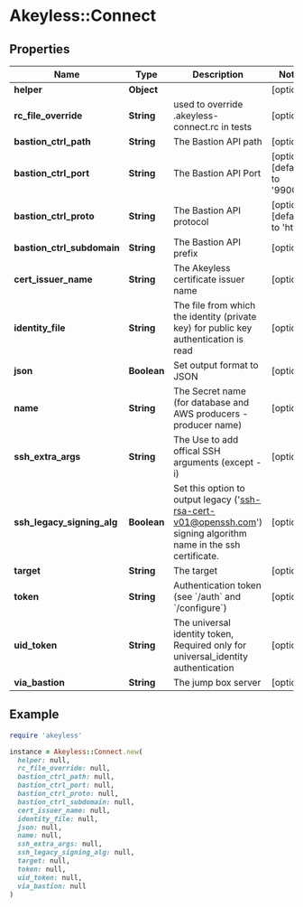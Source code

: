 # Akeyless::Connect

## Properties

| Name | Type | Description | Notes |
| ---- | ---- | ----------- | ----- |
| **helper** | **Object** |  | [optional] |
| **rc_file_override** | **String** | used to override .akeyless-connect.rc in tests | [optional] |
| **bastion_ctrl_path** | **String** | The Bastion API path | [optional] |
| **bastion_ctrl_port** | **String** | The Bastion API Port | [optional][default to &#39;9900&#39;] |
| **bastion_ctrl_proto** | **String** | The Bastion API protocol | [optional][default to &#39;http&#39;] |
| **bastion_ctrl_subdomain** | **String** | The Bastion API prefix | [optional] |
| **cert_issuer_name** | **String** | The Akeyless certificate issuer name | [optional] |
| **identity_file** | **String** | The file from which the identity (private key) for public key authentication is read | [optional] |
| **json** | **Boolean** | Set output format to JSON | [optional] |
| **name** | **String** | The Secret name (for database and AWS producers - producer name) | [optional] |
| **ssh_extra_args** | **String** | The Use to add offical SSH arguments (except -i) | [optional] |
| **ssh_legacy_signing_alg** | **Boolean** | Set this option to output legacy (&#39;ssh-rsa-cert-v01@openssh.com&#39;) signing algorithm name in the ssh certificate. | [optional] |
| **target** | **String** | The target | [optional] |
| **token** | **String** | Authentication token (see &#x60;/auth&#x60; and &#x60;/configure&#x60;) | [optional] |
| **uid_token** | **String** | The universal identity token, Required only for universal_identity authentication | [optional] |
| **via_bastion** | **String** | The jump box server | [optional] |

## Example

```ruby
require 'akeyless'

instance = Akeyless::Connect.new(
  helper: null,
  rc_file_override: null,
  bastion_ctrl_path: null,
  bastion_ctrl_port: null,
  bastion_ctrl_proto: null,
  bastion_ctrl_subdomain: null,
  cert_issuer_name: null,
  identity_file: null,
  json: null,
  name: null,
  ssh_extra_args: null,
  ssh_legacy_signing_alg: null,
  target: null,
  token: null,
  uid_token: null,
  via_bastion: null
)
```

